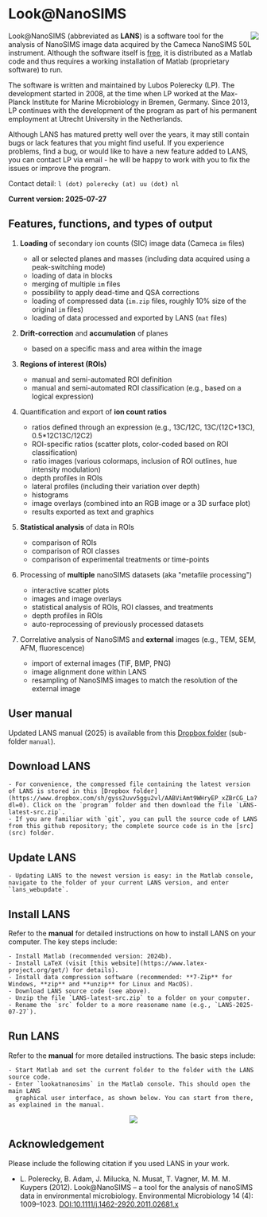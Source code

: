# Look@NanoSIMS

<img align="right" src="man/figures/13c-12c_13c-vs-31p-12c_13c-vs-32s-12c_13c-rgb.png">

Look@NanoSIMS (abbreviated as **LANS**) is a software tool for the analysis of NanoSIMS image data acquired by the Cameca NanoSIMS 50L instrument. Although the software itself is [free](http://www.gnu.org/philosophy/free-sw.html), it is distributed as a Matlab code and thus requires a working installation of Matlab (proprietary software) to run.

The software is written and maintained by Lubos Polerecky (LP). The development started in 2008, at the time when LP worked at the Max-Planck Institute for Marine Microbiology in Bremen, Germany. Since 2013, LP continues with the development of the program as part of his permanent employment at Utrecht University in the Netherlands.

Although LANS has matured pretty well over the years, it may still contain bugs or lack features that you might find useful. If you experience problems, find a bug, or would like to have a new feature added to LANS, you can contact LP via email - he will be happy to work with you to fix the issues or improve the program. 

Contact detail: `l (dot) polerecky (at) uu (dot) nl`

**Current version: 2025-07-27**

## Features, functions, and types of output

1. **Loading** of secondary ion counts (SIC) image data (Cameca `im` files)
   
    - all or selected planes and masses (including data acquired using a peak-switching mode)
    - loading of data in blocks
    - merging of multiple `im` files
    - possibility to apply dead-time and QSA corrections
    - loading of compressed data (`im.zip` files, roughly 10% size of the original `im` files)
    - loading of data processed and exported by LANS (`mat` files)

2. **Drift-correction** and **accumulation** of planes

    - based on a specific mass and area within the image

3. **Regions of interest (ROIs)**

    - manual and semi-automated ROI definition
    - manual and semi-automated ROI classification (e.g., based on a logical expression)

4. Quantification and export of **ion count ratios** 

    - ratios defined through an expression (e.g., 13C/12C, 13C/(12C+13C), 0.5*12C13C/12C2)
    - ROI-specific ratios (scatter plots, color-coded based on ROI classification)
    - ratio images (various colormaps, inclusion of ROI outlines, hue intensity modulation)
    - depth profiles in ROIs 
    - lateral profiles (including their variation over depth)
    - histograms
    - image overlays (combined into an RGB image or a 3D surface plot)
    - results exported as text and graphics

5. **Statistical analysis** of data in ROIs 
    
    - comparison of ROIs
    - comparison of ROI classes
    - comparison of experimental treatments or time-points

6. Processing of **multiple** nanoSIMS datasets (aka "metafile processing")

    - interactive scatter plots
    - images and image overlays
    - statistical analysis of ROIs, ROI classes, and treatments
    - depth profiles in ROIs
    - auto-reprocessing of previously processed datasets

7. Correlative analysis of NanoSIMS and **external** images (e.g., TEM, SEM, AFM, fluorescence)

    - import of external images (TIF, BMP, PNG)
    - image alignment done within LANS
    - resampling of NanoSIMS images to match the resolution of the external image

## User manual

Updated LANS manual (2025) is available from this [Dropbox folder](https://www.dropbox.com/sh/gyss2uvv5ggu2vl/AABViAmt9WHryEP_xZBrCG_La?dl=0) (sub-folder `manual`).

## Download LANS

    - For convenience, the compressed file containing the latest version of LANS is stored in this [Dropbox folder](https://www.dropbox.com/sh/gyss2uvv5ggu2vl/AABViAmt9WHryEP_xZBrCG_La?dl=0). Click on the `program` folder and then download the file `LANS-latest-src.zip`.
    - If you are familiar with `git`, you can pull the source code of LANS from this github repository; the complete source code is in the [src](src) folder.

## Update LANS

    - Updating LANS to the newest version is easy: in the Matlab console, navigate to the folder of your current LANS version, and enter `lans_webupdate`.

## Install LANS

Refer to the **manual** for detailed instructions on how to install LANS on your computer. The key steps include:

    - Install Matlab (recommended version: 2024b).
    - Install LaTeX (visit [this website](https://www.latex-project.org/get/) for details).
    - Install data compression software (recommended: **7-Zip** for Windows, **zip** and **unzip** for Linux and MacOS).
    - Download LANS source code (see above).
    - Unzip the file `LANS-latest-src.zip` to a folder on your computer. 
    - Rename the `src` folder to a more reasoname name (e.g., `LANS-2025-07-27`).

## Run LANS

Refer to the **manual** for more detailed instructions. The basic steps include:

    - Start Matlab and set the current folder to the folder with the LANS source code.
    - Enter `lookatnanosims` in the Matlab console. This should open the main LANS 
      graphical user interface, as shown below. You can start from there, as explained in the manual.

<p align="center">
  <img src="man/figures/lans-main-GUI.png">
</p>

## Acknowledgement

Please include the following citation if you used LANS in your work. 

  - L. Polerecky, B. Adam, J. Milucka, N. Musat, T. Vagner, M. M. M. Kuypers (2012). 
Look@NanoSIMS – a tool for the analysis of nanoSIMS data in environmental microbiology. 
Environmental Microbiology 14 (4): 1009–1023.
[DOI:10.1111/j.1462-2920.2011.02681.x](http://onlinelibrary.wiley.com/doi/10.1111/j.1462-2920.2011.02681.x/abstract)

